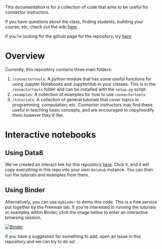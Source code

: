 This documentation is for a collection of code that aims to be useful for connector instructors. 

If you have questions about the class, finding students, building your course, etc, check out the wiki [here](https://github.com/data-8/connector-instructors/wiki).

If you're looking for the github page for the repository, try [here](https://github.com/data-8/connector-instructors).

# Overview

Currently, this repository contains three main folders:

1. `/connectortools`: A python module that has some useful functions for using Jupyter Notebooks and JupyterHub in your classes. This is in the `connectortools` folder and can be installed with the `setup.py` script.
2. `/examples`: A collection of examples for how to use `connectortools`. 
3. `/tutorials`: A collection of general tutorials that cover topics in programming, computation, etc. Connector instructors may find these useful in teaching basic concepts, and are encouraged to copy/modify them however they'd like.

# Interactive notebooks
## Using Data8
We've created an interact link for this repository [here](http://datahub.berkeley.edu/user-redirect/interact?repo=connector-instructors&path=*). Click it, and it will copy everything in this repo into your own `datahub` instance. You can then run the tutorials and examples from there.

## Using Binder
Alternatively, you can use `mybinder` to demo this code. This is a free service put together by the Freeman lab. If you're interested in running the tutorials or examples within Binder, click the image below to enter an interactive browsing session.

[![Binder](http://mybinder.org/badge.svg)](http://mybinder.org:/repo/data-8/connector-instructors)

If you have a suggestion for something to add, open an issue in this repository and we can try to do so!